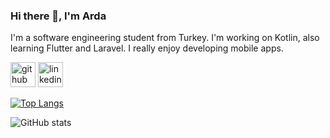 ### Hi there 👋, I'm Arda
I'm a software engineering student from Turkey. I'm working on Kotlin, also learning Flutter and Laravel. I really enjoy developing mobile apps.



[<img src='https://cdn.jsdelivr.net/npm/simple-icons@3.0.1/icons/github.svg' alt='github' height='40'>](https://github.com/demirelarda)  [<img src='https://cdn.jsdelivr.net/npm/simple-icons@3.0.1/icons/linkedin.svg' alt='linkedin' height='40'>](https://www.linkedin.com/in/arda-demirel-9020b8233/)  

[![Top Langs](https://github-readme-stats.vercel.app/api/top-langs/?username=demirelarda)](https://github.com/anuraghazra/github-readme-stats)

![GitHub stats](https://github-readme-stats.vercel.app/api?username=demirelarda&show_icons=true&count_private=true)  

